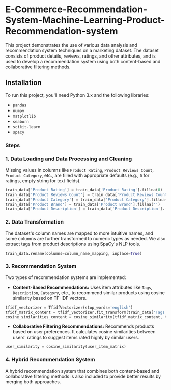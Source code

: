 # E-Commerce-Recommendation-System-Machine-Learning-Product-Recommendation-system

This project demonstrates the use of various data analysis and recommendation system techniques on a marketing dataset. The dataset consists of product details, reviews, ratings, and other attributes, and is used to develop a recommendation system using both content-based and collaborative filtering methods.

## Installation

To run this project, you'll need Python 3.x and the following libraries:

- `pandas`
- `numpy`
- `matplotlib`
- `seaborn`
- `scikit-learn`
- `spacy`

### Steps

### 1. Data Loading and Data Processing and Cleaning

Missing values in columns like `Product Rating`, `Product Reviews Count`, `Product Category`, etc., are filled with appropriate defaults (e.g., `0` for ratings, empty string for text fields).

```python
train_data['Product Rating'] = train_data['Product Rating'].fillna(0)
train_data['Product Reviews Count'] = train_data['Product Reviews Count'].fillna(0)
train_data['Product Category'] = train_data['Product Category'].fillna('')
train_data['Product Brand'] = train_data['Product Brand'].fillna('')
train_data['Product Description'] = train_data['Product Description'].fillna('')
```

### 2. Data Transformation

The dataset's column names are mapped to more intuitive names, and some columns are further transformed to numeric types as needed. We also extract tags from product descriptions using SpaCy's NLP tools.

```python
train_data.rename(columns=column_name_mapping, inplace=True)
```

### 3. Recommendation System

Two types of recommendation systems are implemented:

- **Content-Based Recommendations:** Uses item attributes like `Tags`, `Description`, `Category`, etc., to recommend similar products using cosine similarity based on TF-IDF vectors.

```python
tfidf_vectorizer = TfidfVectorizer(stop_words='english')
tfidf_matrix_content = tfidf_vectorizer.fit_transform(train_data['Tags'])
cosine_similarities_content = cosine_similarity(tfidf_matrix_content, tfidf_matrix_content)
```

- **Collaborative Filtering Recommendations:** Recommends products based on user preferences. It calculates cosine similarities between users' ratings to suggest items rated highly by similar users.

```python
user_similarity = cosine_similarity(user_item_matrix)
```

### 4. Hybrid Recommendation System

A hybrid recommendation system that combines both content-based and collaborative filtering methods is also included to provide better results by merging both approaches.